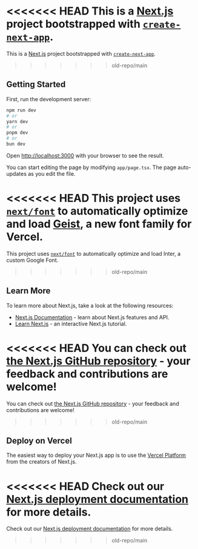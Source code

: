 <<<<<<< HEAD
This is a [Next.js](https://nextjs.org) project bootstrapped with [`create-next-app`](https://nextjs.org/docs/app/api-reference/cli/create-next-app).
=======
This is a [Next.js](https://nextjs.org/) project bootstrapped with [`create-next-app`](https://github.com/vercel/next.js/tree/canary/packages/create-next-app).
>>>>>>> old-repo/main

## Getting Started

First, run the development server:

```bash
npm run dev
# or
yarn dev
# or
pnpm dev
# or
bun dev
```

Open [http://localhost:3000](http://localhost:3000) with your browser to see the result.

You can start editing the page by modifying `app/page.tsx`. The page auto-updates as you edit the file.

<<<<<<< HEAD
This project uses [`next/font`](https://nextjs.org/docs/app/building-your-application/optimizing/fonts) to automatically optimize and load [Geist](https://vercel.com/font), a new font family for Vercel.
=======
This project uses [`next/font`](https://nextjs.org/docs/basic-features/font-optimization) to automatically optimize and load Inter, a custom Google Font.
>>>>>>> old-repo/main

## Learn More

To learn more about Next.js, take a look at the following resources:

- [Next.js Documentation](https://nextjs.org/docs) - learn about Next.js features and API.
- [Learn Next.js](https://nextjs.org/learn) - an interactive Next.js tutorial.

<<<<<<< HEAD
You can check out [the Next.js GitHub repository](https://github.com/vercel/next.js) - your feedback and contributions are welcome!
=======
You can check out [the Next.js GitHub repository](https://github.com/vercel/next.js/) - your feedback and contributions are welcome!
>>>>>>> old-repo/main

## Deploy on Vercel

The easiest way to deploy your Next.js app is to use the [Vercel Platform](https://vercel.com/new?utm_medium=default-template&filter=next.js&utm_source=create-next-app&utm_campaign=create-next-app-readme) from the creators of Next.js.

<<<<<<< HEAD
Check out our [Next.js deployment documentation](https://nextjs.org/docs/app/building-your-application/deploying) for more details.
=======
Check out our [Next.js deployment documentation](https://nextjs.org/docs/deployment) for more details.
>>>>>>> old-repo/main
